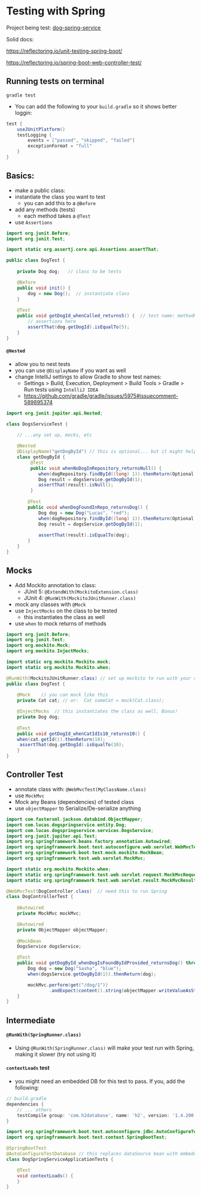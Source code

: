 # Testing with Spring

Project being test: [dog-spring-service](https://github.com/lgc13/dog-spring-service)

Solid docs:

https://reflectoring.io/unit-testing-spring-boot/

https://reflectoring.io/spring-boot-web-controller-test/

## Running tests on terminal

```shell script
gradle test
```

- You can add the following to your `build.gradle` so it shows better loggin:

```groovy
test {
	useJUnitPlatform()
	testLogging {
		events = ["passed", "skipped", "failed"]
		exceptionFormat = "full"
	}
}
```

## Basics:

- make a public class:
- instantiate the class you want to test
   - you can add this to a `@Before`
- add any methods (tests)
   - each method takes a `@Test`
- use `Assertions`

```java
import org.junit.Before;
import org.junit.Test;

import static org.assertj.core.api.Assertions.assertThat;

public class DogTest {
    
    private Dog dog;   // class to be tests

    @Before
    public void init() {
        dog = new Dog();  // instantiate class 
    }
    
    @Test
    public void getDogId_whenCalled_returns5() {  // test name: methodName_whenX_returnsY
        // assertions here
        assertThat(dog.getDogId).isEqualTo(5);
    }   
}
```

#### `@Nested`

- allow you to nest tests
- you can use `@DisplayName` if you want as well
- change IntelliJ settings to allow Gradle to show test names:
   - Settings > Build, Execution, Deployment > Build Tools > Gradle > Run tests using `IntelliJ IDEA`
   - https://github.com/gradle/gradle/issues/5975#issuecomment-589895374
 
```java
import org.junit.jupiter.api.Nested;

class DogsServiceTest {
    
    // ...any set up, mocks, etc

    @Nested
    @DisplayName("getDogById") // this is optional... but it might help showing the name
    class getDogById {
         @Test
         public void whenNoDogInRepository_returnsNull() {
            when(dogRepository.findById((long) 1)).thenReturn(Optional.empty());
            Dog result = dogsService.getDogById(1);
            assertThat(result).isNull();
         }
    
        @Test
        public void whenDogFoundInRepo_returnsDog() {
            Dog dog = new Dog("Lucas", "red");
            when(dogRepository.findById((long) 1)).thenReturn(Optional.of(dog));
            Dog result = dogsService.getDogById(1);
            
            assertThat(result).isEqualTo(dog);
        }
    }   
}
```

## Mocks

- Add Mockito annotation to class:
   - JUnit 5: `@ExtendWith(MockitoExtension.class)`
   - JUnit 4: `@RunWith(MockitoJUnitRunner.class)`
- mock any classes with `@Mock`
- use `InjectMocks` on the class to be tested
   - this instantiates the class as well
- use `when` to mock returns of methods


```java
import org.junit.Before;
import org.junit.Test;
import org.mockito.Mock;
import org.mockito.InjectMocks;

import static org.mockito.Mockito.mock;
import static org.mockito.Mockito.when;

@RunWith(MockitoJUnitRunner.class) // set up mockito to run with your class
public class DogTest {
   
    @Mock    // you can mock like this
    private Cat cat; // or:  Cat someCat = mock(Cat.class);  

    @InjectMocks  // this instantiates the class as well. Bonus!
    private Dog dog;
    
    @Test
    public void getDogId_whenCatIdIs10_returns10() {  
    when(cat.getId()).thenReturn(10);
     assertThat(dog.getDogId).isEqualTo(10);
    }  
}
```

## Controller Test

- annotate class with: `@WebMvcTest(MyClassName.class)`
- use `MockMvc`
- Mock any Beans (dependencies) of tested class
- use `objectMapper` to Serialize/De-serialize anything

```java
import com.fasterxml.jackson.databind.ObjectMapper;
import com.lucas.dogspringservice.entity.Dog;
import com.lucas.dogspringservice.services.DogsService;
import org.junit.jupiter.api.Test;
import org.springframework.beans.factory.annotation.Autowired;
import org.springframework.boot.test.autoconfigure.web.servlet.WebMvcTest;
import org.springframework.boot.test.mock.mockito.MockBean;
import org.springframework.test.web.servlet.MockMvc;

import static org.mockito.Mockito.when;
import static org.springframework.test.web.servlet.request.MockMvcRequestBuilders.get;
import static org.springframework.test.web.servlet.result.MockMvcResultMatchers.content;

@WebMvcTest(DogController.class)  // need this to run Spring
class DogControllerTest {
    
    @Autowired
    private MockMvc mockMvc;

    @Autowired
    private ObjectMapper objectMapper;
    
    @MockBean
    DogsService dogsService;

    @Test
    public void getDogById_whenDogIsFoundByIdProvided_returnsDog() throws Exception {
        Dog dog = new Dog("Sasha", "blue");
        when(dogsService.getDogById(1)).thenReturn(dog);

        mockMvc.perform(get("/dog/1"))
                .andExpect(content().string(objectMapper.writeValueAsString(dog)));
    }
}
```

## Intermediate

#### `@RunWith(SpringRunner.class)`

- Using `@RunWith(SpringRunner.class)` will make your test run with Spring, making it slower (try not using it)

#### `contextLoads` test

- you might need an embedded DB for this test to pass. If you, add the following: 

```groovy
// build.gradle
dependencies {
    // ... others
	testCompile group: 'com.h2database', name: 'h2', version: '1.4.200'
}
```

```java
import org.springframework.boot.test.autoconfigure.jdbc.AutoConfigureTestDatabase;
import org.springframework.boot.test.context.SpringBootTest;

@SpringBootTest
@AutoConfigureTestDatabase // this replaces dataSource bean with embedded version
class DogSpringServiceApplicationTests {

	@Test
	void contextLoads() {
	}
}
```





